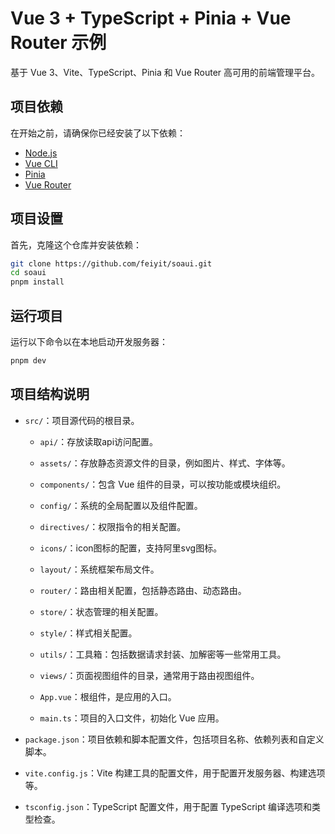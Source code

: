 # Vue 3 + TypeScript + Pinia + Vue Router 示例

基于 Vue 3、Vite、TypeScript、Pinia 和 Vue Router 高可用的前端管理平台。

## 项目依赖

在开始之前，请确保你已经安装了以下依赖：

- [Node.js](https://nodejs.org/)
- [Vue CLI](https://cli.vuejs.org/)
- [Pinia](https://pinia.esm.dev/)
- [Vue Router](https://router.vuejs.org/)

## 项目设置

首先，克隆这个仓库并安装依赖：

```bash
git clone https://github.com/feiyit/soaui.git
cd soaui
pnpm install
```

## 运行项目
运行以下命令以在本地启动开发服务器：
```bash
pnpm dev
```


## 项目结构说明

- `src/`：项目源代码的根目录。
  - `api/`：存放读取api访问配置。

  - `assets/`：存放静态资源文件的目录，例如图片、样式、字体等。

  - `components/`：包含 Vue 组件的目录，可以按功能或模块组织。

  - `config/`：系统的全局配置以及组件配置。

  - `directives/`：权限指令的相关配置。

  - `icons/`：icon图标的配置，支持阿里svg图标。

  - `layout/`：系统框架布局文件。

  - `router/`：路由相关配置，包括静态路由、动态路由。

  - `store/`：状态管理的相关配置。

  - `style/`：样式相关配置。

  - `utils/`：工具箱：包括数据请求封装、加解密等一些常用工具。

  - `views/`：页面视图组件的目录，通常用于路由视图组件。

  - `App.vue`：根组件，是应用的入口。

  - `main.ts`：项目的入口文件，初始化 Vue 应用。

- `package.json`：项目依赖和脚本配置文件，包括项目名称、依赖列表和自定义脚本。

- `vite.config.js`：Vite 构建工具的配置文件，用于配置开发服务器、构建选项等。

- `tsconfig.json`：TypeScript 配置文件，用于配置 TypeScript 编译选项和类型检查。


